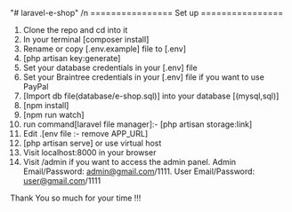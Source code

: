 "# laravel-e-shop" /n
================ Set up ================
1. Clone the repo and cd into it
2. In your terminal [composer install]
3. Rename or copy [.env.example] file to [.env]
4. [php artisan key:generate]
5. Set your database credentials in your [.env] file
6. Set your Braintree credentials in your [.env] file if you want to use PayPal
7. [Import db file(database/e-shop.sql)] into your database [(mysql,sql)]
8. [npm install]
9. [npm run watch]
10. run command[laravel file manager]:- [php artisan storage:link]
11. Edit .[env file :- remove APP_URL]
12. [php artisan serve] or use virtual host
13. Visit localhost:8000 in your browser
14. Visit /admin if you want to access the admin panel. Admin Email/Password: admin@gmail.com/1111. User Email/Password: user@gmail.com/1111


Thank You so much for your time !!!
